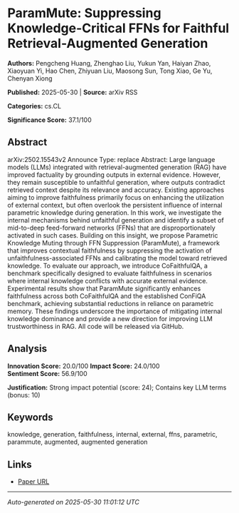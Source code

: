 # ParamMute: Suppressing Knowledge-Critical FFNs for Faithful Retrieval-Augmented Generation

**Authors:** Pengcheng Huang, Zhenghao Liu, Yukun Yan, Haiyan Zhao, Xiaoyuan Yi, Hao Chen, Zhiyuan Liu, Maosong Sun, Tong Xiao, Ge Yu, Chenyan Xiong

**Published:** 2025-05-30 | **Source:** arXiv RSS

**Categories:** cs.CL

**Significance Score:** 37.1/100

## Abstract

arXiv:2502.15543v2 Announce Type: replace 
Abstract: Large language models (LLMs) integrated with retrieval-augmented generation (RAG) have improved factuality by grounding outputs in external evidence. However, they remain susceptible to unfaithful generation, where outputs contradict retrieved context despite its relevance and accuracy. Existing approaches aiming to improve faithfulness primarily focus on enhancing the utilization of external context, but often overlook the persistent influence of internal parametric knowledge during generation. In this work, we investigate the internal mechanisms behind unfaithful generation and identify a subset of mid-to-deep feed-forward networks (FFNs) that are disproportionately activated in such cases. Building on this insight, we propose Parametric Knowledge Muting through FFN Suppression (ParamMute), a framework that improves contextual faithfulness by suppressing the activation of unfaithfulness-associated FFNs and calibrating the model toward retrieved knowledge. To evaluate our approach, we introduce CoFaithfulQA, a benchmark specifically designed to evaluate faithfulness in scenarios where internal knowledge conflicts with accurate external evidence. Experimental results show that ParamMute significantly enhances faithfulness across both CoFaithfulQA and the established ConFiQA benchmark, achieving substantial reductions in reliance on parametric memory. These findings underscore the importance of mitigating internal knowledge dominance and provide a new direction for improving LLM trustworthiness in RAG. All code will be released via GitHub.

## Analysis

**Innovation Score:** 20.0/100
**Impact Score:** 24.0/100  
**Sentiment Score:** 56.9/100

**Justification:** Strong impact potential (score: 24); Contains key LLM terms (bonus: 10)

## Keywords

knowledge, generation, faithfulness, internal, external, ffns, parametric, parammute, augmented, augmented generation

## Links

- [Paper URL](https://arxiv.org/abs/2502.15543)

---
*Auto-generated on 2025-05-30 11:01:12 UTC*
